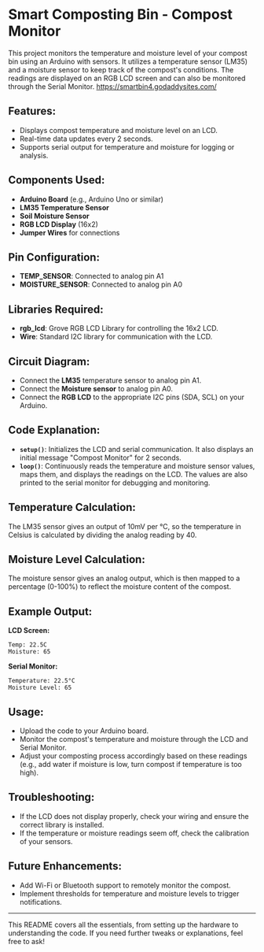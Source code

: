 # Smart Composting Bin - Compost Monitor

This project monitors the temperature and moisture level of your compost bin using an Arduino with sensors. It utilizes a temperature sensor (LM35) and a moisture sensor to keep track of the compost's conditions. The readings are displayed on an RGB LCD screen and can also be monitored through the Serial Monitor.
https://smartbin4.godaddysites.com/

## Features:
- Displays compost temperature and moisture level on an LCD.
- Real-time data updates every 2 seconds.
- Supports serial output for temperature and moisture for logging or analysis.

## Components Used:
- **Arduino Board** (e.g., Arduino Uno or similar)
- **LM35 Temperature Sensor**
- **Soil Moisture Sensor**
- **RGB LCD Display** (16x2)
- **Jumper Wires** for connections

## Pin Configuration:
- **TEMP_SENSOR**: Connected to analog pin A1
- **MOISTURE_SENSOR**: Connected to analog pin A0

## Libraries Required:
- **rgb_lcd**: Grove RGB LCD Library for controlling the 16x2 LCD.
- **Wire**: Standard I2C library for communication with the LCD.

## Circuit Diagram:
- Connect the **LM35** temperature sensor to analog pin A1.
- Connect the **Moisture sensor** to analog pin A0.
- Connect the **RGB LCD** to the appropriate I2C pins (SDA, SCL) on your Arduino.

## Code Explanation:
- **`setup()`**: Initializes the LCD and serial communication. It also displays an initial message "Compost Monitor" for 2 seconds.
- **`loop()`**: Continuously reads the temperature and moisture sensor values, maps them, and displays the readings on the LCD. The values are also printed to the serial monitor for debugging and monitoring.

## Temperature Calculation:
The LM35 sensor gives an output of 10mV per °C, so the temperature in Celsius is calculated by dividing the analog reading by 40.

## Moisture Level Calculation:
The moisture sensor gives an analog output, which is then mapped to a percentage (0-100%) to reflect the moisture content of the compost.

## Example Output:
**LCD Screen:**
```
Temp: 22.5C
Moisture: 65
```

**Serial Monitor:**
```
Temperature: 22.5°C
Moisture Level: 65
```

## Usage:
- Upload the code to your Arduino board.
- Monitor the compost's temperature and moisture through the LCD and Serial Monitor.
- Adjust your composting process accordingly based on these readings (e.g., add water if moisture is low, turn compost if temperature is too high).

## Troubleshooting:
- If the LCD does not display properly, check your wiring and ensure the correct library is installed.
- If the temperature or moisture readings seem off, check the calibration of your sensors.

## Future Enhancements:
- Add Wi-Fi or Bluetooth support to remotely monitor the compost.
- Implement thresholds for temperature and moisture levels to trigger notifications.

---

This README covers all the essentials, from setting up the hardware to understanding the code. If you need further tweaks or explanations, feel free to ask!
